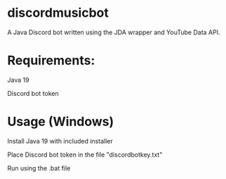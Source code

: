 # discordmusicbot

A Java Discord bot written using the JDA wrapper and YouTube Data API.

# Requirements:

Java 19

Discord bot token

# Usage (Windows)

Install Java 19 with included installer

Place Discord bot token in the file "discordbotkey.txt"

Run using the .bat file


